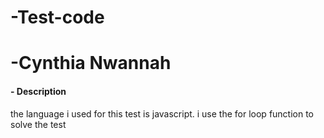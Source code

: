 # -Test-code
# -Cynthia Nwannah

#### - Description
the language i used for this test is javascript.
i use the for loop function to solve the test